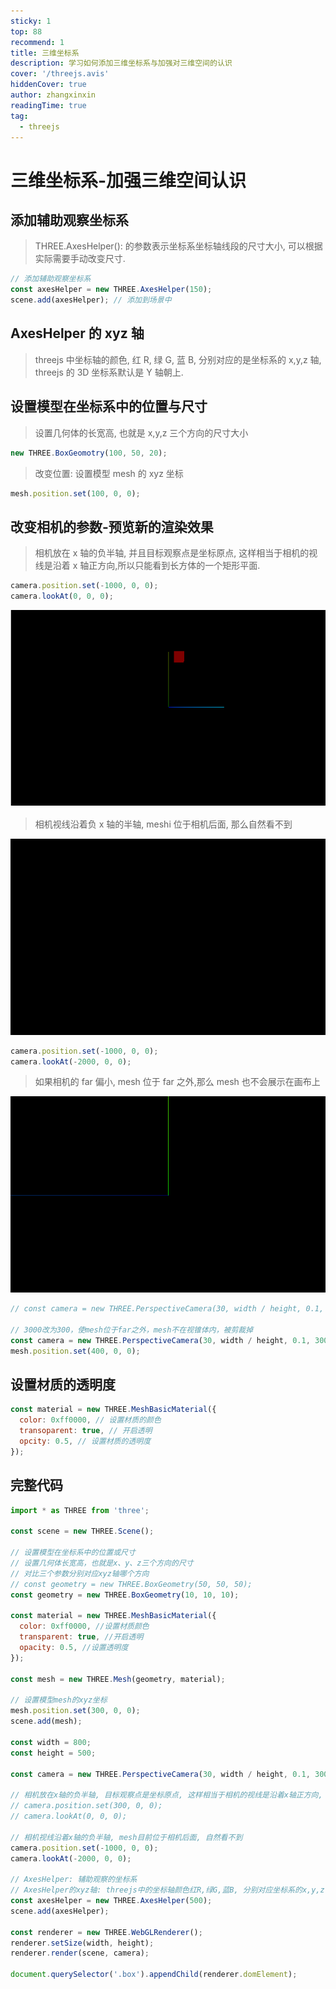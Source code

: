 ```yaml
---
sticky: 1
top: 88
recommend: 1
title: 三维坐标系
description: 学习如何添加三维坐标系与加强对三维空间的认识
cover: '/threejs.avis'
hiddenCover: true
author: zhangxinxin
readingTime: true
tag:
  - threejs
---
```


# 三维坐标系-加强三维空间认识

## 添加辅助观察坐标系

> THREE.AxesHelper(): 的参数表示坐标系坐标轴线段的尺寸大小, 可以根据实际需要手动改变尺寸.

```js
// 添加辅助观察坐标系
const axesHelper = new THREE.AxesHelper(150);
scene.add(axesHelper); // 添加到场景中
```

## AxesHelper 的 xyz 轴

> threejs 中坐标轴的颜色, 红 R, 绿 G, 蓝 B, 分别对应的是坐标系的 x,y,z 轴, threejs 的 3D 坐标系默认是 Y 轴朝上.

## 设置模型在坐标系中的位置与尺寸

> 设置几何体的长宽高, 也就是 x,y,z 三个方向的尺寸大小

```js
new THREE.BoxGeomotry(100, 50, 20);
```

> 改变位置: 设置模型 mesh 的 xyz 坐标

```js
mesh.position.set(100, 0, 0);
```

## 改变相机的参数-预览新的渲染效果

> 相机放在 x 轴的负半轴, 并且目标观察点是坐标原点, 这样相当于相机的视线是沿着 x 轴正方向,所以只能看到长方体的一个矩形平面.

```js
camera.position.set(-1000, 0, 0);
camera.lookAt(0, 0, 0);
```

![](../public/threejs/相机.png)

> 相机视线沿着负 x 轴的半轴, meshi 位于相机后面, 那么自然看不到

![](../public/threejs/相机3.png)

```js
camera.position.set(-1000, 0, 0);
camera.lookAt(-2000, 0, 0);
```

> 如果相机的 far 偏小, mesh 位于 far 之外,那么 mesh 也不会展示在画布上

![](../public/threejs/相机2.png)

```js
// const camera = new THREE.PerspectiveCamera(30, width / height, 0.1, 3000);

// 3000改为300，使mesh位于far之外，mesh不在视锥体内，被剪裁掉
const camera = new THREE.PerspectiveCamera(30, width / height, 0.1, 300);
mesh.position.set(400, 0, 0);
```

## 设置材质的透明度

```js
const material = new THREE.MeshBasicMaterial({
  color: 0xff0000, // 设置材质的颜色
  transoparent: true, // 开启透明
  opcity: 0.5, // 设置材质的透明度
});
```

## 完整代码

```js
import * as THREE from 'three';

const scene = new THREE.Scene();

// 设置模型在坐标系中的位置或尺寸
// 设置几何体长宽高，也就是x、y、z三个方向的尺寸
// 对比三个参数分别对应xyz轴哪个方向
// const geometry = new THREE.BoxGeometry(50, 50, 50);
const geometry = new THREE.BoxGeometry(10, 10, 10);

const material = new THREE.MeshBasicMaterial({
  color: 0xff0000, //设置材质颜色
  transparent: true, //开启透明
  opacity: 0.5, //设置透明度
});

const mesh = new THREE.Mesh(geometry, material);

// 设置模型mesh的xyz坐标
mesh.position.set(300, 0, 0);
scene.add(mesh);

const width = 800;
const height = 500;

const camera = new THREE.PerspectiveCamera(30, width / height, 0.1, 3000);

// 相机放在x轴的负半轴, 目标观察点是坐标原点, 这样相当于相机的视线是沿着x轴正方向, 只能看到长方体的一个矩形平面
// camera.position.set(300, 0, 0);
// camera.lookAt(0, 0, 0);

// 相机视线沿着x轴的负半轴, mesh目前位于相机后面, 自然看不到
camera.position.set(-1000, 0, 0);
camera.lookAt(-2000, 0, 0);

// AxesHelper: 辅助观察的坐标系
// AxesHelper的xyz轴: threejs中的坐标轴颜色红R,绿G,蓝B, 分别对应坐标系的x,y,z, threejs的3D坐标系默认Y轴朝上
const axesHelper = new THREE.AxesHelper(500);
scene.add(axesHelper);

const renderer = new THREE.WebGLRenderer();
renderer.setSize(width, height);
renderer.render(scene, camera);

document.querySelector('.box').appendChild(renderer.domElement);
```
